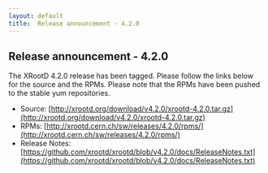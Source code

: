 ```yaml
---
layout: default
title:  Release announcement - 4.2.0
---
```


Release announcement - 4.2.0
-----------------------------

The XRootD 4.2.0 release has been tagged. Please follow the links
below for the source and the RPMs. Please note that the RPMs have been pushed
to the stable yum repositories.

 * Source: [http://xrootd.org/download/v4.2.0/xrootd-4.2.0.tar.gz](http://xrootd.org/download/v4.2.0/xrootd-4.2.0.tar.gz)
 * RPMs: [http://xrootd.cern.ch/sw/releases/4.2.0/rpms/](http://xrootd.cern.ch/sw/releases/4.2.0/rpms/)
 * Release Notes: [https://github.com/xrootd/xrootd/blob/v4.2.0/docs/ReleaseNotes.txt](https://github.com/xrootd/xrootd/blob/v4.2.0/docs/ReleaseNotes.txt)
